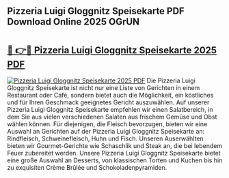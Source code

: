 ## Pizzeria Luigi Gloggnitz Speisekarte PDF Download Online 2025 OGrUN

# <h2><a href="http://gc97eoo.nevu.top/?p=Pizzeria+Luigi+Gloggnitz+Speisekarte">🔗 👉🔴 Pizzeria Luigi Gloggnitz Speisekarte 2025 PDF</a></h2>

[![Pizzeria Luigi Gloggnitz Speisekarte 2025 PDF](https://i.imgur.com/dBaPXMq.png)](http://gc97eoo.nevu.top/?p=Pizzeria+Luigi+Gloggnitz+Speisekarte)
Die Pizzeria Luigi Gloggnitz Speisekarte ist nicht nur eine Liste von Gerichten in einem Restaurant oder Café, sondern bietet auch die Möglichkeit, ein köstliches und für Ihren Geschmack geeignetes Gericht auszuwählen. Auf unserer Pizzeria Luigi Gloggnitz Speisekarte empfehlen wir einen Salatbereich, in dem Sie aus vielen verschiedenen Salaten aus frischem Gemüse und Obst wählen können. Für diejenigen, die Fleisch bevorzugen, bieten wir eine Auswahl an Gerichten auf der Pizzeria Luigi Gloggnitz Speisekarte an: Rindfleisch, Schweinefleisch, Huhn und Fisch. Unseren Auserwählten bieten wir Gourmet-Gerichte wie Schaschlik und Steak an, die bei lebendem Feuer zubereitet werden. Unsere Pizzeria Luigi Gloggnitz Speisekarte bietet eine große Auswahl an Desserts, von klassischen Torten und Kuchen bis hin zu exquisiten Crème Brûlée und Schokoladenpyramiden.
